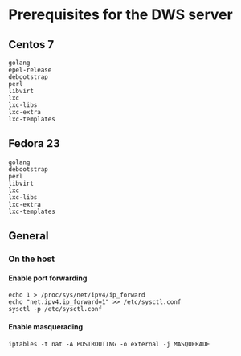 # Prerequisites for the DWS server #

## Centos 7 ##

	golang
	epel-release
	debootstrap
	perl
	libvirt
	lxc
	lxc-libs
	lxc-extra
	lxc-templates

## Fedora 23 ##

	golang
	debootstrap
	perl
	libvirt
	lxc
	lxc-libs
	lxc-extra
	lxc-templates

## General ##

### On the host ###

#### Enable port forwarding ####
	echo 1 > /proc/sys/net/ipv4/ip_forward
	echo "net.ipv4.ip_forward=1" >> /etc/sysctl.conf
	sysctl -p /etc/sysctl.conf

#### Enable masquerading ####
	iptables -t nat -A POSTROUTING -o external -j MASQUERADE
